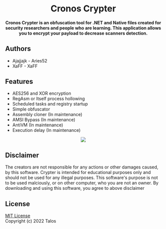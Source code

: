 <div align="center">
  <h1>
      Cronos Crypter
  </h1>
  <h4> Cronos Crypter is an obfuscation tool for .NET and Native files created for security researchers and people who are learning.
    This application allows you to encrypt your payload to decrease scanners detection.</h4>
</div>

## Authors

- Ajajjajk - Aries52
- XaFF - XaFF


## Features
- AES256 and XOR encryption
- RegAsm or Itself process hollowing
- Scheduled tasks and registry startup
- Simple obfuscator
- Assembly cloner (In maintenance)
- AMSI Bypass (In maintenance)
- AntiVM (In maintenance)
- Execution delay (In maintenance)

<div align="center">
  <img src="https://github.com/XaFF-XaFF/Cronos-Crypter/blob/master/img/Cronos.png"></img>
</div>

## Disclaimer

The creators are not responsible for any actions or other damages caused, by this software.
Crypter is intended for educational purposes only and should not be used for any illegal purposes.
This software's purpose is not to be used malciously, or on other computer, who you are not an owner.
By downloading and using this software, you agree to above disclaimer 

## License

[MIT License](https://github.com/XaFF-XaFF/Cronos-Crypter/blob/master/LICENSE)
<br/>
Copyright (c) 2022 Talos
